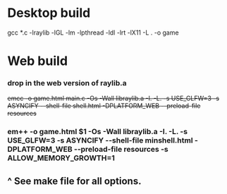 # Desktop build
gcc *.c -lraylib -lGL -lm -lpthread -ldl -lrt -lX11 -L . -o game


# Web build 
### drop in the web version of raylib.a 
~~emcc -o game.html main.c -Os -Wall libraylib.a -I. -L. -s USE_GLFW=3 -s ASYNCIFY --shell-file shell.html -DPLATFORM_WEB --preload-file resources~~

### em++ -o game.html $1 -Os -Wall libraylib.a -I. -L. -s USE_GLFW=3 -s ASYNCIFY --shell-file minshell.html -DPLATFORM_WEB --preload-file resources -s ALLOW_MEMORY_GROWTH=1
## ^ See make file for all options. 
